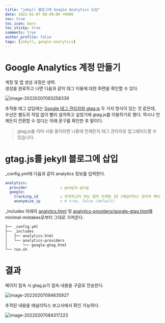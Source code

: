 ```yaml
---
title: "jekyll 블로그에 Google Analytics 도입"
date: 2022-02-07 08:49:00 +0900
toc: true
toc_icon: bars
toc_sticky: true
comments: true
author_profile: false
tags: [jekyll, google-analytics]
---
```


# Google Analytics 계정 만들기

계정 및 앱 생성 과정은 생략.    
생성을 완료하고 나면 다음과 같이 태그 이용에 대한 화면을 확인할 수 있다.

![image-20220207083258339](https://wonderminah.github.io/assets/img/image-20220207083258339.png)

추적용 태그 삽입에는 [Google 태그 관리자와 gtag.js](https://support.google.com/tagmanager/answer/7582054) 두 가지 방식이 있는 것 같은데, 우선은 별도의 작업 없이 빨리 설치하고 싶었기에 gtag.js를 이용하기로 했다. 역시나 언제든지 전환할 수 있다는 아래 문구를 확인한 후 말이다.

> gtag.js를 이미 사용 중이라면 나중에 언제든지 태그 관리자로 업그레이드할 수 있습니다.

# gtag.js를 jekyll 블로그에 삽입

_config.yml에 다음과 같이 analytics 정보를 입력한다.

```yml
analytics:
  provider               : google-gtag
  google:
    tracking_id          : 추적하고자 하는 앱의 트래킹 ID (애널리틱스 관리자 페이지에서 확인 가능)
    anonymize_ip         : # true, false (default)
```

_includes 아래의 [analytics.html](https://github.com/mmistakes/minimal-mistakes/blob/master/_includes/analytics.html) 및 [analytics-providers/google-gtag.html](https://github.com/mmistakes/minimal-mistakes/blob/master/_includes/analytics-providers/google-gtag.html)를 minimal-mistakes로부터 그대로 가져온다.

```bash
├── _config.yml
├── _includes
│   ├── analytics.html
│   └── analytics-providers
│       └── google-gtag.html
└── run.sh
```

# 결과

페이지 접속 시 gtag.js가 접속 내용을 구글로 전송한다.

![image-20220207084635927](https://wonderminah.github.io/assets/img/image-20220207084635927.png)

추적된 내용을 애널리틱스 보고서에서 확인 가능하다.

![image-20220207084317223](https://wonderminah.github.io/assets/img/image-20220207084317223.png)

